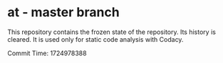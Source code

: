 # at - master branch

This repository contains the frozen state of the repository.
Its history is cleared. It is used only for static code
analysis with Codacy.

Commit Time: 1724978388